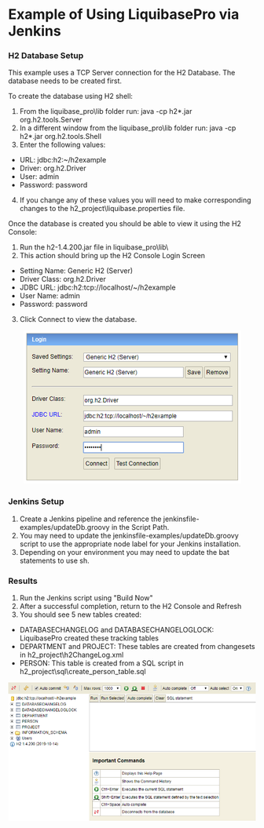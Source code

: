 # Example of Using LiquibasePro via Jenkins

### H2 Database Setup
This example uses a TCP Server connection for the H2 Database.  The database needs to be created first.

To create the database using H2 shell: 
1. From the liquibase_pro\lib folder run:
		java -cp h2*.jar org.h2.tools.Server
2. In a different window from the liquibase_pro\lib folder run:
		java -cp h2*.jar org.h2.tools.Shell
3. Enter the following values:
* URL: jdbc:h2:~/h2example
* Driver: org.h2.Driver
* User: admin
* Password: password
4. If you change any of these values you will need to make corresponding changes to the h2_project\liquibase.properties file.

Once the database is created you should be able to view it using the H2 Console:
1. Run the h2-1.4.200.jar file in liquibase_pro\lib\
2. This action should bring up the H2 Console Login Screen
* Setting Name: Generic H2 (Server)
* Driver Class: org.h2.Driver
* JDBC URL: jdbc:h2:tcp://localhost/~/h2example
* User Name: admin
* Password: password
3. Click Connect to view the database.
<p align="center">
  <img src="./img/H2ConsoleLogin.PNG" alt="H2 Console Login" width="443">
</p>

### Jenkins Setup
1. Create a Jenkins pipeline and reference the jenkinsfile-examples/updateDb.groovy in the Script Path.
2. You may need to update the jenkinsfile-examples/updateDb.groovy script to use the appropriate node label for your Jenkins installation.  
3. Depending on your environment you may need to update the bat statements to use sh.

### Results
1. Run the Jenkins script using "Build Now"
2. After a successful completion, return to the H2 Console and Refresh
3. You should see 5 new tables created:
* DATABASECHANGELOG and DATABASECHANGELOGLOCK: LiquibasePro created these tracking tables
* DEPARTMENT and PROJECT: These tables are created from changesets in h2_project\h2ChangeLog.xml
* PERSON: This table is created from a SQL script in h2_project\sql\create_person_table.sql
<p align="center">
  <img src="./img/H2ConsoleWithLiquibaseChanges.PNG" alt="H2 Console With Liquibase Changes" width="780">
</p>
